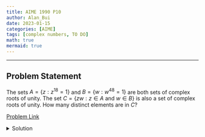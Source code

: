 ```yaml
---
title: AIME 1990 P10    
author: Alan_Bui    
date: 2023-01-15
categories: [AIME]
tags: [complex numbers, TO DO]
math: true    
mermaid: true  
---
```


---
## Problem Statement

The sets $A = \{z : z^{18} = 1\}$ and $B = \{w : w^{48} = 1\}$ are both sets of complex roots of unity. The set $C = \{zw : z \in A ~ \mbox{and} ~ w \in B\}$ is also a set of complex roots of unity. How many distinct elements are in $C_{}^{}$?

[Problem Link](https://artofproblemsolving.com/wiki/index.php/1990_AIME_Problems/Problem_10)

<details>
<summary> Solution </summary>

</details>